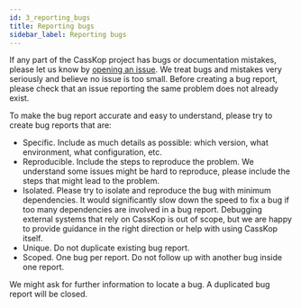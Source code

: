 ```yaml
---
id: 3_reporting_bugs
title: Reporting bugs
sidebar_label: Reporting bugs
---
```


If any part of the CassKop project has bugs or documentation mistakes, please let us know by [opening an issue](https://github.com/Orange-OpenSource/casskop/issues/new). We treat bugs and mistakes very seriously and believe no issue is too small. Before creating a bug report, please check that an issue reporting the same problem does not already exist.

To make the bug report accurate and easy to understand, please try to create bug reports that are:

- Specific. Include as much details as possible: which version, what environment, what configuration, etc.
- Reproducible. Include the steps to reproduce the problem. We understand some issues might be hard to reproduce, please
include the steps that might lead to the problem.
- Isolated. Please try to isolate and reproduce the bug with minimum dependencies. It would significantly slow down the
speed to fix a bug if too many dependencies are involved in a bug report. Debugging external systems that rely on
CassKop is out of scope, but we are happy to provide guidance in the right direction or help with using
CassKop itself.
- Unique. Do not duplicate existing bug report.
- Scoped. One bug per report. Do not follow up with another bug inside one report.

We might ask for further information to locate a bug. A duplicated bug report will be closed.
